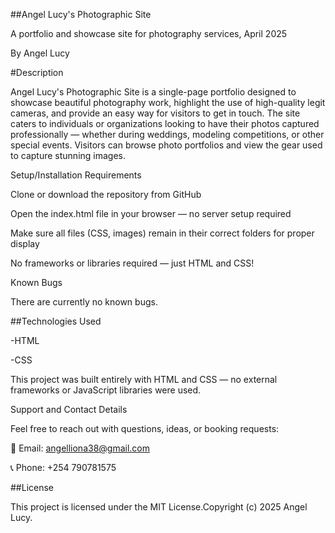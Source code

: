 ##Angel Lucy's Photographic Site

A portfolio and showcase site for photography services, April 2025

By Angel Lucy

#Description

Angel Lucy's Photographic Site is a single-page portfolio designed to showcase beautiful photography work, highlight the use of high-quality legit cameras, and provide an easy way for visitors to get in touch. The site caters to individuals or organizations looking to have their photos captured professionally — whether during weddings, modeling competitions, or other special events. Visitors can browse photo portfolios and view the gear used to capture stunning images.

Setup/Installation Requirements

Clone or download the repository from GitHub

Open the index.html file in your browser — no server setup required

Make sure all files (CSS, images) remain in their correct folders for proper display

No frameworks or libraries required — just HTML and CSS!

Known Bugs

There are currently no known bugs.

##Technologies Used

-HTML

-CSS

This project was built entirely with HTML and CSS — no external frameworks or JavaScript libraries were used.

Support and Contact Details

Feel free to reach out with questions, ideas, or booking requests:

📧 Email: angelliona38@gmail.com

📞 Phone: +254 790781575

##License

This project is licensed under the MIT License.Copyright (c) 2025 Angel Lucy.

